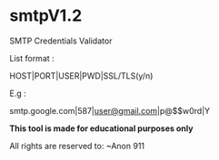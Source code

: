 # smtpV1.2


SMTP Credentials  Validator



List format : 

HOST|PORT|USER|PWD|SSL/TLS(y/n)


E.g :

smtp.google.com|587|user@gmail.com|p@$$w0rd|Y



**This tool is made for educational purposes only**



All rights are reserved to: 
~Anon 911
